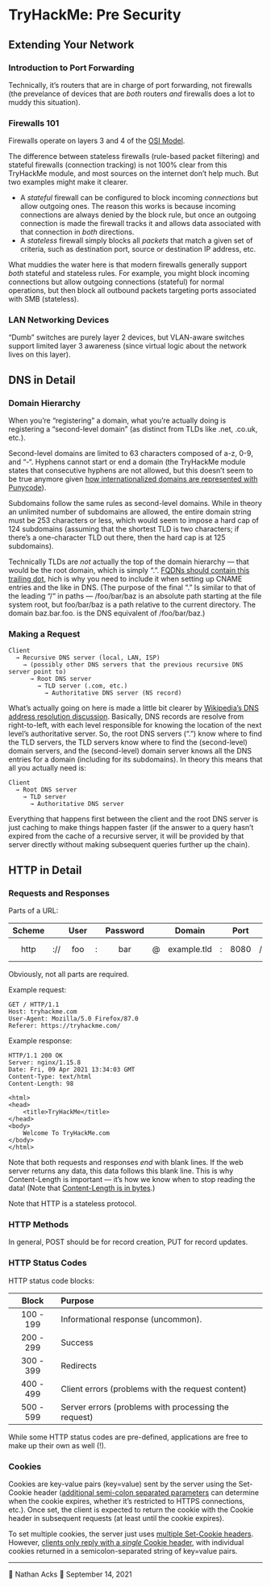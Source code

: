 # TryHackMe: Pre Security

## Extending Your Network

### Introduction to Port Forwarding

Technically, it’s routers that are in charge of port forwarding, not firewalls (the prevelance of devices that are *both* routers *and* firewalls does a lot to muddy this situation).

### Firewalls 101

Firewalls operate on layers 3 and 4 of the [OSI Model](../notes/osi-model.md).

The difference between stateless firewalls (rule-based packet filtering) and stateful firewalls (connection tracking) is not 100% clear from this TryHackMe module, and most sources on the internet don’t help much. But two examples might make it clearer.

* A *stateful* firewall can be configured to block incoming *connections* but allow outgoing ones. The reason this works is because incoming connections are always denied by the block rule, but once an outgoing connection is made the firewall tracks it and allows data associated with that connection in *both* directions.
* A *stateless* firewall simply blocks all *packets* that match a given set of criteria, such as destination port, source or destination IP address, etc.

What muddies the water here is that modern firewalls generally support *both* stateful and stateless rules. For example, you might block incoming connections but allow outgoing connections (stateful) for normal operations, but then block all outbound packets targeting ports associated with SMB (stateless).

### LAN Networking Devices

“Dumb” switches are purely layer 2 devices, but VLAN-aware switches support limited layer 3 awareness (since virtual logic about the network lives on this layer).

## DNS in Detail

### Domain Hierarchy

When you’re “registering” a domain, what you’re actually doing is registering a “second-level domain” (as distinct from TLDs like .net, .co.uk, etc.).

Second-level domains are limited to 63 characters composed of a-z, 0-9, and “-“. Hyphens cannot start or end a domain (the TryHackMe module states that consecutive hyphens are not allowed, but this doesn’t seem to be true anymore given [how internationalized domains are represented with Punycode](https://en.wikipedia.org/wiki/Internationalized_domain_name#Example_of_IDNA_encoding)).

Subdomains follow the same rules as second-level domains. While in theory an unlimited number of subdomains are allowed, the entire domain string must be 253 characters or less, which would seem to impose a hard cap of 124 subdomains (assuming that the shortest TLD is two characters; if there’s a one-character TLD out there, then the hard cap is at 125 subdomains).

Technically TLDs are *not* actually the top of the domain hierarchy — that would be the root domain, which is simply “.”. [FQDNs should contain this trailing dot](https://en.wikipedia.org/wiki/Domain_name), hich is why you need to include it when setting up CNAME entries and the like in DNS. (The purpose of the final “.” Is similar to that of the leading “/“ in paths — /foo/bar/baz is an absolute path starting at the file system root, but foo/bar/baz is a path relative to the current directory. The domain baz.bar.foo. is the DNS equivalent of /foo/bar/baz.)

### Making a Request

```DNS request sequence, from client to final authoritative server
Client
  → Recursive DNS server (local, LAN, ISP)
    → (possibly other DNS servers that the previous recursive DNS server point to)
      → Root DNS server
        → TLD server (.com, etc.)
          → Authoritative DNS server (NS record)
```

What’s actually going on here is made a little bit clearer by [Wikipedia’s DNS address resolution discussion](https://en.wikipedia.org/wiki/Domain_Name_System#Address_resolution_mechanism). Basically, DNS records are resolve from right-to-left, with each level responsible for knowing the location of the next level’s authoritative server. So, the root DNS servers (“.”) know where to find the TLD servers, the TLD servers know where to find the (second-level) domain servers, and the (second-level) domain server knows all the DNS entries for a domain (including for its subdomains). In theory this means that all you actually need is:

```Theoretical minimal DNS request sequence without recursive servers
Client
  → Root DNS server
    → TLD server
      → Authoritative DNS server
```

Everything that happens first between the client and the root DNS server is just caching to make things happen faster (if the answer to a query hasn’t expired from the cache of a recursive server, it will be provided by that server directly without making subsequent queries further up the chain).

## HTTP in Detail

### Requests and Responses

Parts of a URL:

| Scheme |     | User |   | Password |   |    Domain   |   | Port |   |      Path      |   |    Query    |   |      Fragment     |
|:------:|:---:|:----:|:-:|:--------:|:-:|:-----------:|:-:|:----:|:-:|:--------------:|:-:|:-----------:|:-:|:-----------------:|
|  http  | :// |  foo | : |    bar   | @ | example.tld | : | 8080 | / | this/is/a/path | ? | id=1&task=1 | # | in-page-reference |

Obviously, not all parts are required.

Example request:

```http
GET / HTTP/1.1
Host: tryhackme.com
User-Agent: Mozilla/5.0 Firefox/87.0
Referer: https://tryhackme.com/

```

Example response:

```http
HTTP/1.1 200 OK
Server: nginx/1.15.8
Date: Fri, 09 Apr 2021 13:34:03 GMT
Content-Type: text/html
Content-Length: 98

<html>
<head>
    <title>TryHackMe</title>
</head>
<body>
    Welcome To TryHackMe.com
</body>
</html>
```

Note that both requests and responses *end* with blank lines. If the web server returns any data, this data follows this blank line. This is why Content-Length is important — it’s how we know when to stop reading the data! (Note that [Content-Length is in bytes](https://developer.mozilla.org/en-US/docs/Web/HTTP/Headers/Content-Length).)

Note that HTTP is a stateless protocol.

### HTTP Methods

In general, POST should be for record creation, PUT for record updates.

### HTTP Status Codes

HTTP status code blocks:

|   Block   | Purpose                                              |
|:---------:|:---------------------------------------------------- |
| 100 - 199 | Informational response (uncommon).                   |
| 200 - 299 | Success                                              |
| 300 - 399 | Redirects                                            |
| 400 - 499 | Client errors (problems with the request content)    |
| 500 - 599 | Server errors (problems with processing the request) |

While some HTTP status codes are pre-defined, applications are free to make up their own as well (!).

### Cookies

Cookies are key-value pairs (key=value) sent by the server using the Set-Cookie header ([additional semi-colon separated parameters](https://developer.mozilla.org/en-US/docs/Glossary/Response_header) can determine when the cookie expires, whether it’s restricted to HTTPS connections, etc.). Once set, the client is expected to return the cookie with the Cookie header in subsequent requests (at least until the cookie expires).

To set multiple cookies, the server just uses [multiple Set-Cookie headers](https://developer.mozilla.org/en-US/docs/Web/HTTP/Headers/Set-Cookie). However, [clients only reply with a *single* Cookie header](https://developer.mozilla.org/en-US/docs/Web/HTTP/Headers/Cookie), with individual cookies returned in a semicolon-separated string of key=value pairs.

- - - -

👤 Nathan Acks
📅 September 14, 2021
